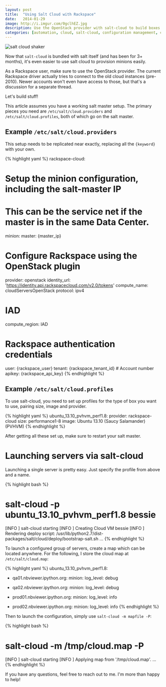 ```yaml
---
layout: post
title:  "Using Salt Cloud with Rackspace"
date:   2014-01-29
image: http://i.imgur.com/0gclhEZ.jpg
description: Use the OpenStack provider with salt-cloud to build boxes on Rackspace.
categories: [automation, cloud, salt-cloud, configuration management, continuous integration, salt, saltstack, Salt Stack]
---
```


<img style="display:block; margin-left: auto; margin-right: auto;" src="http://i.imgur.com/0gclhEZ.jpg" alt="salt cloud shaker" />

Now that `salt-cloud` is bundled with salt itself (and has been for 3+ months), it's even easier to use salt cloud to provision minions easily.

As a Rackspace user, make sure to use the OpenStack provider. The current Rackspace driver actually tries to connect to the old cloud instances (pre-2010). Newer accounts won't even have access to those, but that's a discussion for a separate thread.

Let's build stuff!

This article assumes you have a working salt master setup. The primary pieces you need are `/etc/salt/cloud.providers` and `/etc/salt/cloud.profiles`, both of which go on the salt master.

## Example `/etc/salt/cloud.providers`

This setup needs to be replicated near exactly, replacing all the `{keyword}` with your own.

{% highlight yaml %}
rackspace-cloud:
  # Setup the minion configuration, including the salt-master IP
  # This can be the service net if the master is in the same Data Center.
  minion:
    master: {master_ip}

  # Configure Rackspace using the OpenStack plugin
  provider: openstack
  identity_url: 'https://identity.api.rackspacecloud.com/v2.0/tokens'
  compute_name: cloudServersOpenStack
  protocol: ipv4

  # IAD 
  compute_region: IAD

  # Rackspace authentication credentials
  user: {rackspace_user}
  tenant: {rackspace_tenant_id} # Account number
  apikey: {rackspace_api_key}
{% endhighlight %}


## Example `/etc/salt/cloud.profiles`

To use salt-cloud, you need to set up profiles for the type of box you want to use, pairing size, image and provider.

{% highlight yaml %}
ubuntu_13.10_pvhvm_perf1.8:
    provider: rackspace-cloud
    size: performance1-8
    image: Ubuntu 13.10 (Saucy Salamander) (PVHVM)
{% endhighlight %}

After getting all these set up, make sure to restart your salt master.

# Launching servers via salt-cloud

Launching a single server is pretty easy. Just specify the profile from above and a name.

{% highlight bash %}
# salt-cloud -p ubuntu_13.10_pvhvm_perf1.8 bessie
[INFO    ] salt-cloud starting
[INFO    ] Creating Cloud VM bessie
[INFO    ] Rendering deploy script: /usr/lib/python2.7/dist-packages/salt/cloud/deploy/bootstrap-salt.sh
...
{% endhighlight %}

To launch a configured group of servers, create a map which can be located anywhere. For the following, I store the cloud map at `/etc/salt/cloud.map`:

{% highlight yaml %}
ubuntu_13.10_pvhvm_perf1.8:

  - qa01.nbviewer.ipython.org:
        minion:
          log_level: debug
  - qa02.nbviewer.ipython.org:
        minion:
          log_level: debug

  - prod01.nbviewer.ipython.org:
        minion:
          log_level: info
  - prod02.nbviewer.ipython.org:
        minion:
          log_level: info
{% endhighlight %}

Then to launch the configuration, simply use `salt-cloud -m mapfile -P`:

{% highlight bash %}
# salt-cloud -m /tmp/cloud.map -P
[INFO    ] salt-cloud starting
[INFO    ] Applying map from '/tmp/cloud.map'.
...
{% endhighlight %}

If you have any questions, feel free to reach out to me. I'm more than happy to help!

